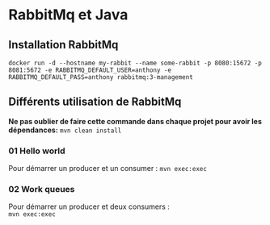 # RabbitMq et Java
## Installation RabbitMq
```
docker run -d --hostname my-rabbit --name some-rabbit -p 8080:15672 -p 8081:5672 -e RABBITMQ_DEFAULT_USER=anthony -e RABBITMQ_DEFAULT_PASS=anthony rabbitmq:3-management
```

## Différents utilisation de RabbitMq
**Ne pas oublier de faire cette commande dans chaque projet pour avoir les dépendances:** `mvn clean install`

### 01 Hello world
Pour démarrer un producer et un consumer :
`mvn exec:exec`

### 02 Work queues
Pour démarrer un producer et deux consumers :  
`mvn exec:exec`

